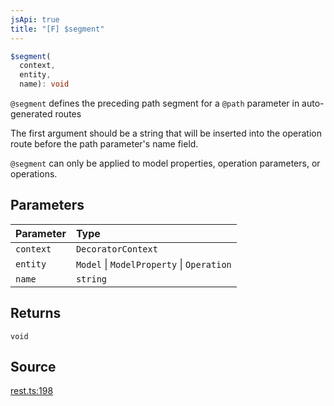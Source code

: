 ```yaml
---
jsApi: true
title: "[F] $segment"
---
```


```ts
$segment(
  context,
  entity,
  name): void
```

`@segment` defines the preceding path segment for a `@path` parameter in auto-generated routes

The first argument should be a string that will be inserted into the operation route before the
path parameter's name field.

`@segment` can only be applied to model properties, operation parameters, or operations.

## Parameters

| Parameter | Type                                      |
| :-------- | :---------------------------------------- |
| `context` | `DecoratorContext`                        |
| `entity`  | `Model` \| `ModelProperty` \| `Operation` |
| `name`    | `string`                                  |

## Returns

`void`

## Source

[rest.ts:198](https://github.com/markcowl/cadl/blob/1a6d2b70/packages/rest/src/rest.ts#L198)
